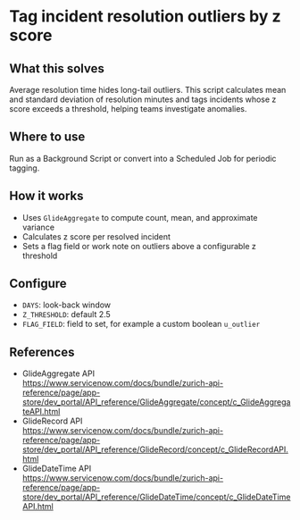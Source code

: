 # Tag incident resolution outliers by z score

## What this solves
Average resolution time hides long-tail outliers. This script calculates mean and standard deviation of resolution minutes and tags incidents whose z score exceeds a threshold, helping teams investigate anomalies.

## Where to use
Run as a Background Script or convert into a Scheduled Job for periodic tagging.

## How it works
- Uses `GlideAggregate` to compute count, mean, and approximate variance
- Calculates z score per resolved incident
- Sets a flag field or work note on outliers above a configurable z threshold

## Configure
- `DAYS`: look-back window
- `Z_THRESHOLD`: default 2.5
- `FLAG_FIELD`: field to set, for example a custom boolean `u_outlier`

## References
- GlideAggregate API  
  https://www.servicenow.com/docs/bundle/zurich-api-reference/page/app-store/dev_portal/API_reference/GlideAggregate/concept/c_GlideAggregateAPI.html
- GlideRecord API  
  https://www.servicenow.com/docs/bundle/zurich-api-reference/page/app-store/dev_portal/API_reference/GlideRecord/concept/c_GlideRecordAPI.html
- GlideDateTime API  
  https://www.servicenow.com/docs/bundle/zurich-api-reference/page/app-store/dev_portal/API_reference/GlideDateTime/concept/c_GlideDateTimeAPI.html
